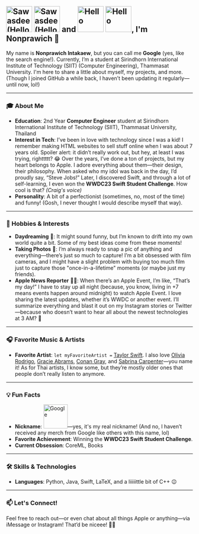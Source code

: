 


## <img src="https://raw.githubusercontent.com/npwitk/npwitk.github.io/refs/heads/main/assets/hello-th.svg#gh-light-mode-only" alt="Sawasdee (Hello in Thai)" style="width: 70px; height: auto;"> <img src="https://raw.githubusercontent.com/npwitk/npwitk.github.io/refs/heads/main/assets/hello-th-dark.svg#gh-dark-mode-only" alt="Sawasdee (Hello in Thai)" style="width: 70px; height: auto;"> and <img src="https://raw.githubusercontent.com/npwitk/npwitk.github.io/refs/heads/main/assets/hello-en.svg#gh-light-mode-only" alt="Hello" style="width: 70px; height: auto;"> <img src="https://raw.githubusercontent.com/npwitk/npwitk.github.io/refs/heads/main/assets/hello-en-dark.svg#gh-dark-mode-only" alt="Hello" style="width: 70px; height: auto;">, I'm Nonprawich 🌟

My name is **Nonprawich Intakaew**, but you can call me **Google** (yes, like the search engine!). Currently, I’m a student at Sirindhorn International Institute of Technology (SIIT) (Computer Engineering), Thammasat University. I'm here to share a little about myself, my projects, and more. (Though I joined GitHub a while back, I haven’t been updating it regularly—until now, lol!)

---

### 🎓 About Me

- **Education**: 2nd Year **Computer Engineer** student at Sirindhorn International Institute of Technology (SIIT), Thammasat University, Thailand
- **Interest in Tech**: I’ve been in love with technology since I was a kid! I remember making HTML websites to sell stuff online when I was about 7 years old. Spoiler alert: it didn’t really work out, but hey, at least I was trying, righttttt? 😂 Over the years, I’ve done a ton of projects, but my heart belongs to Apple. I adore everything about them—their design, their philosophy. When asked who my idol was back in the day, I’d proudly say, “Steve Jobs!” Later, I discovered Swift, and through a lot of self-learning, I even won the **WWDC23 Swift Student Challenge**. How cool is that? _(Craig's voice)_
- **Personality**: A bit of a perfectionist (sometimes, no, most of the time) and funny! (Gosh, I never thought I would describe myself that way).

---

### 🎨 Hobbies & Interests

- **Daydreaming** 🌌: It might sound funny, but I’m known to drift into my own world quite a bit. Some of my best ideas come from these moments!
- **Taking Photos** 📸: I’m always ready to snap a pic of anything and everything—there’s just so much to capture! I’m a bit obsessed with film cameras, and I might have a slight problem with buying too much film just to capture those "once-in-a-lifetime" moments (or maybe just my friends).
- **Apple News Reporter** 🍏📰: When there’s an Apple Event, I’m like, “That’s my day!” I have to stay up all night (because, you know, living in +7 means events happen around midnight) to watch Apple Event. I love sharing the latest updates, whether it’s WWDC or another event. I’ll summarize everything and blast it out on my Instagram stories or Twitter—because who doesn’t want to hear all about the newest technologies at 3 AM? 🤣

---

### 🎧 Favorite Music & Artists

- **Favorite Artist**: `let myFavoriteArtist =` [Taylor Swift](https://music.apple.com/th/artist/taylor-swift/159260351). I also love [Olivia Rodrigo](https://music.apple.com/th/artist/olivia-rodrigo/979458609), [Gracie Abrams](https://music.apple.com/th/artist/gracie-abrams/1450554836), [Conan Gray](https://music.apple.com/th/artist/conan-gray/1168567308), and [Sabrina Carpenter](https://music.apple.com/th/artist/sabrina-carpenter/390647681)—you name it! As for Thai artists, I know some, but they’re mostly older ones that people don’t really listen to anymore.

---

### 💡 Fun Facts

- **Nickname**: <img src="https://raw.githubusercontent.com/npwitk/npwitk.github.io/refs/heads/main/assets/google-svg.svg" alt="Google" style="width: 65px; height: auto;">—yes, it's my real nickname! (And no, I haven’t received any merch from Google like others with this name, lol)
- **Favorite Achievement**: Winning the **WWDC23 Swift Student Challenge**.
- **Current Obsession**: CoreML, Books

---

### 🛠️ Skills & Technologies

- **Languages**: Python, Java, Swift, LaTeX, and a liiiiittle bit of C++ 😉

---

### 📫 Let's Connect!

Feel free to reach out—or even chat about all things Apple or anything—via iMessage or Instagram! That’d be niceee! 🍏📱
